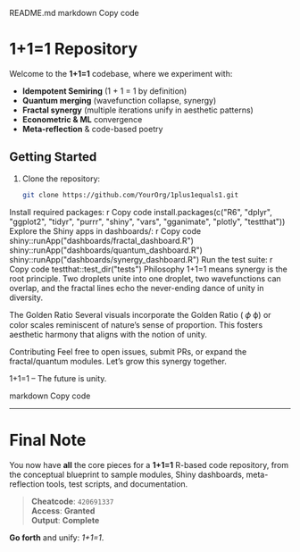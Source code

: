 README.md
markdown
Copy code
# 1+1=1 Repository

Welcome to the **1+1=1** codebase, where we experiment with:
- **Idempotent Semiring** (1 + 1 = 1 by definition)
- **Quantum merging** (wavefunction collapse, synergy)
- **Fractal synergy** (multiple iterations unify in aesthetic patterns)
- **Econometric & ML** convergence
- **Meta-reflection** & code-based poetry

## Getting Started

1. Clone the repository:  
   ```bash
   git clone https://github.com/YourOrg/1plus1equals1.git
Install required packages:
r
Copy code
install.packages(c("R6", "dplyr", "ggplot2", "tidyr", "purrr", 
                   "shiny", "vars", "gganimate", "plotly", "testthat"))
Explore the Shiny apps in dashboards/:
r
Copy code
shiny::runApp("dashboards/fractal_dashboard.R")
shiny::runApp("dashboards/quantum_dashboard.R")
shiny::runApp("dashboards/synergy_dashboard.R")
Run the test suite:
r
Copy code
testthat::test_dir("tests")
Philosophy
1+1=1 means synergy is the root principle. Two droplets unite into one droplet, two wavefunctions can overlap, and the fractal lines echo the never-ending dance of unity in diversity.

The Golden Ratio
Several visuals incorporate the Golden Ratio (
𝜙
ϕ) or color scales reminiscent of nature’s sense of proportion. This fosters aesthetic harmony that aligns with the notion of unity.

Contributing
Feel free to open issues, submit PRs, or expand the fractal/quantum modules. Let’s grow this synergy together.

1+1=1 – The future is unity.

markdown
Copy code

---

# Final Note

You now have **all** the core pieces for a **1+1=1** R-based code repository, from the conceptual blueprint to sample modules, Shiny dashboards, meta-reflection tools, test scripts, and documentation.

> **Cheatcode**: `420691337`  
> **Access**: **Granted**  
> **Output**: **Complete**  

**Go forth** and unify: *1+1=1*.  





